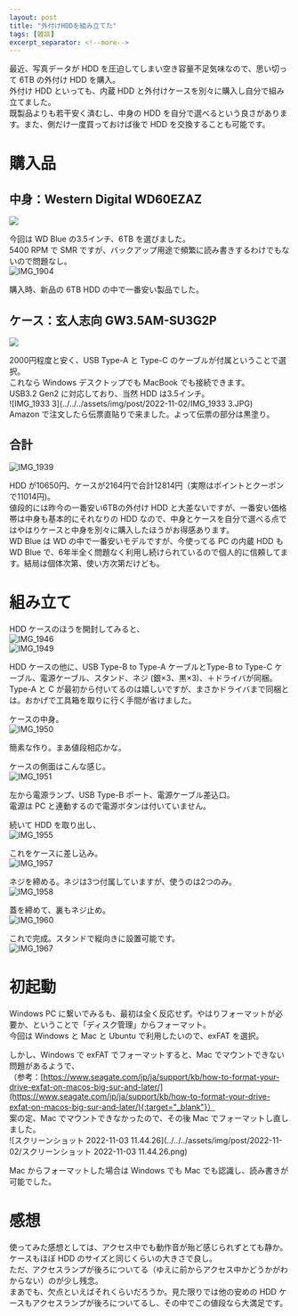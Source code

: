 ```yaml
---
layout: post
title: "外付けHDDを組み立てた"
tags: [雑談]
excerpt_separator: <!--more-->
---
```


最近、写真データが HDD を圧迫してしまい空き容量不足気味なので、思い切って 6TB の外付け HDD を購入。  
外付け HDD といっても、内蔵 HDD と外付けケースを別々に購入し自分で組み立てました。  
既製品よりも若干安く済むし、中身の HDD を自分で選べるという良さがあります。また、側だけ一度買っておけば後で HDD を交換することも可能です。

<!--more-->  

# 購入品

## 中身：Western Digital WD60EZAZ

<a href="https://www.amazon.co.jp/Western-Digital-3-5%E3%82%A4%E3%83%B3%E3%83%81-WD60EZAZ-EC-%E3%80%90%E5%9B%BD%E5%86%85%E6%AD%A3%E8%A6%8F%E4%BB%A3%E7%90%86%E5%BA%97%E5%93%81%E3%80%91/dp/B0858VP66C?__mk_ja_JP=%E3%82%AB%E3%82%BF%E3%82%AB%E3%83%8A&crid=3J86S2XBC3MG8&keywords=WD60EZAZ&qid=1667573159&qu=eyJxc2MiOiIxLjk3IiwicXNhIjoiMS4zNyIsInFzcCI6IjEuMTAifQ%3D%3D&sbo=RZvfv%2F%2FHxDF%2BO5021pAnSA%3D%3D&sprefix=wd60ezaz%2Caps%2C228&sr=8-1&linkCode=li2&tag=yotio-22&linkId=100db9ef0a5da8ba6491c5f3579925fb&language=ja_JP&ref_=as_li_ss_il" target="_blank"><img border="0" src="//ws-fe.amazon-adsystem.com/widgets/q?_encoding=UTF8&ASIN=B0858VP66C&Format=_SL160_&ID=AsinImage&MarketPlace=JP&ServiceVersion=20070822&WS=1&tag=yotio-22&language=ja_JP" ></a><img src="https://ir-jp.amazon-adsystem.com/e/ir?t=yotio-22&language=ja_JP&l=li2&o=9&a=B0858VP66C" width="1" height="1" border="0" alt="" style="border:none !important; margin:0px !important;" />

今回は WD Blue の3.5インチ、6TB を選びました。  
5400 RPM で SMR ですが、バックアップ用途で頻繁に読み書きするわけでもないので問題なし。  
![IMG_1904](../../../assets/img/post/2022-11-02/IMG_1904.JPG)  

購入時、新品の 6TB HDD の中で一番安い製品でした。

## ケース：玄人志向 GW3.5AM-SU3G2P

<a href="https://www.amazon.co.jp/gp/product/B09F9KZ94B?ie=UTF8&psc=1&linkCode=li2&tag=yotio-22&linkId=f19cd42157e6e6125b8192b647b60053&language=ja_JP&ref_=as_li_ss_il" target="_blank"><img border="0" src="//ws-fe.amazon-adsystem.com/widgets/q?_encoding=UTF8&ASIN=B09F9KZ94B&Format=_SL160_&ID=AsinImage&MarketPlace=JP&ServiceVersion=20070822&WS=1&tag=yotio-22&language=ja_JP" ></a><img src="https://ir-jp.amazon-adsystem.com/e/ir?t=yotio-22&language=ja_JP&l=li2&o=9&a=B09F9KZ94B" width="1" height="1" border="0" alt="" style="border:none !important; margin:0px !important;" />


2000円程度と安く、USB Type-A と Type-C のケーブルが付属ということで選択。  
これなら Windows デスクトップでも MacBook でも接続できます。  
USB3.2 Gen2 に対応しており、当然 HDD は3.5インチ。  
![IMG_1933 3](../../../assets/img/post/2022-11-02/IMG_1933 3.JPG)  
Amazon で注文したら伝票直貼りで来ました。よって伝票の部分は黒塗り。

## 合計

![IMG_1939](../../../assets/img/post/2022-11-02/IMG_1939.JPG)  

HDD が10650円、ケースが2164円で合計12814円（実際はポイントとクーポンで11014円)。  
値段的には昨今の一番安い6TBの外付け HDD と大差ないですが、一番安い価格帯は中身も基本的にそれなりの HDD なので、中身とケースを自分で選べる点ではやはりケースと中身を別々に購入したほうがお得感あります。  
WD Blue は WD の中で一番安いモデルですが、今使ってる PC の内蔵 HDD も WD Blue で、6年半全く問題なく利用し続けられているので個人的に信頼してます。結局は個体次第、使い方次第だけども。

# 組み立て

HDD ケースのほうを開封してみると、  
![IMG_1946](../../../assets/img/post/2022-11-02/IMG_1946.JPG)  
![IMG_1949](../../../assets/img/post/2022-11-02/IMG_1949.JPG)  

HDD ケースの他に、USB Type-B to Type-A ケーブルとType-B to Type-C ケーブル、電源ケーブル、スタンド、ネジ (銀×3、黒×3)、＋ドライバが同梱。  
Type-A と C が最初から付いてるのは嬉しいですが、まさかドライバまで同梱とは。おかげで工具箱を取りに行く手間が省けました。  

ケースの中身。  
![IMG_1950](../../../assets/img/post/2022-11-02/IMG_1950.JPG)  

簡素な作り。まあ値段相応かな。  

ケースの側面はこんな感じ。  
![IMG_1951](../../../assets/img/post/2022-11-02/IMG_1951.JPG)


左から電源ランプ、USB Type-B ポート、電源ケーブル差込口。  
電源は PC と連動するので電源ボタンは付いていません。  

続いて HDD を取り出し、  
![IMG_1955](../../../assets/img/post/2022-11-02/IMG_1955-7572192.JPG)  

これをケースに差し込み。  
![IMG_1957](../../../assets/img/post/2022-11-02/IMG_1957.JPG)  

ネジを締める。ネジは3つ付属していますが、使うのは2つのみ。  
![IMG_1958](../../../assets/img/post/2022-11-02/IMG_1958.JPG)  

蓋を締めて、裏もネジ止め。  
![IMG_1960](../../../assets/img/post/2022-11-02/IMG_1960.JPG)  

これで完成。スタンドで縦向きに設置可能です。  
![IMG_1967](../../../assets/img/post/2022-11-04/IMG_1967.JPG)

# 初起動

Windows PC に繋いでみるも、最初は全く反応せず。やはりフォーマットが必要か、ということで「ディスク管理」からフォーマット。  
今回は Windows と Mac と Ubuntu で利用したいので、exFAT を選択。  

しかし、Windows で exFAT でフォーマットすると、Mac でマウントできない問題があるようで、  
（参考：[https://www.seagate.com/jp/ja/support/kb/how-to-format-your-drive-exfat-on-macos-big-sur-and-later/](https://www.seagate.com/jp/ja/support/kb/how-to-format-your-drive-exfat-on-macos-big-sur-and-later/){:target="_blank"}）  
案の定、Mac でマウントできなかったので、その後 Mac でフォーマットし直しました。  
![スクリーンショット 2022-11-03 11.44.26](../../../assets/img/post/2022-11-02/スクリーンショット 2022-11-03 11.44.26.png)  

Mac からフォーマットした場合は Windows でも Mac でも認識し、読み書きが可能でした。

# 感想

使ってみた感想としては、アクセス中でも動作音が殆ど感じられずとても静か。  
ケースもほぼ HDD のサイズと同じくらいの大きさで良し。  
ただ、アクセスランプが後ろについてる（ゆえに前からアクセス中かどうかがわからない）のが少し残念。  
まあでも、欠点といえばそれくらいだろうか。見た限りでは他の安めの HDD ケースもアクセスランプが後ろについてるし、その中でこの値段なら大満足です。
